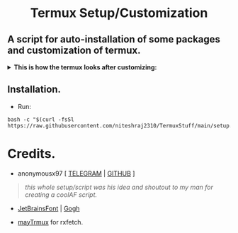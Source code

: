 <h1 align="center">Termux Setup/Customization</h1>

## A script for auto-installation of some packages and customization of termux.

<details>
 <summary>
   <strong>This is how the termux looks after customizing:
     </strong>
  </summary>

![preview_image](https://github.com/niteshraj2310/TermuxStuff/assets/54551557/d292711e-ea91-4711-a9fc-fcc06e6af9b6)

</details>

## Installation.
* Run:
```
bash -c "$(curl -fsSl https://raw.githubusercontent.com/niteshraj2310/TermuxStuff/main/setup.sh)"
``` 

# Credits.
* anonymousx97 [ [TELEGRAM](https://anonymousx97.t.me) | [GITHUB](https://github.com/anonymousx97) ]
> *this whole setup/script was his idea and shoutout to my man for creating a coolAF script.*

* [JetBrainsFont](https://github.com/JetBrains/JetBrainsMono) | [Gogh](https://github.com/Gogh-Co/Gogh/blob/master/themes/) 

* [mayTrmux](https://github.com/mayTermux) for rxfetch. 
